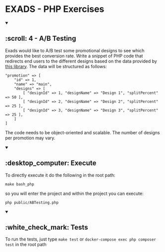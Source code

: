 # EXADS - PHP Exercises

<details open>
<summary><h2> :scroll: 4 - A/B Testing </h2></summary>

Exads would like to A/B test some promotional designs to see which provides the best conversion rate.
Write a snippet of PHP code that redirects end users to the different designs based on the data provided by [this library](https://packagist.org/packages/exads/ab-test-data).
The data will be structured as follows:

```
"promotion" => [
    "id" => 1,
    "name" => "main",
    "designs" => [
        [ "designId" => 1, "designName" => "Design 1", "splitPercent" => 50 ],
        [ "designId" => 2, "designName" => "Design 2", "splitPercent" => 25 ],
        [ "designId" => 3, "designName" => "Design 3", "splitPercent" => 25 ],
    ]
]
```

The code needs to be object-oriented and scalable. The number of designs per promotion may vary.

</details>

<details open>
<summary><h2> :desktop_computer: Execute </h2></summary>

To directly execute it do the following in the root path:

```
make bash_php
```

so you will enter the project and within the project you can execute:

```
php public/ABTesting.php
```

</details>

<details open>
<summary><h2> :white_check_mark: Tests </h2></summary>

To run the tests, just type `make test` or `docker-compose exec php composer test` in the root path

</details>
